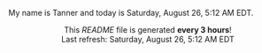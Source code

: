 My name is Tanner and today is Saturday, August 26, 5:12 AM EDT.

<p align="center">This <i>README</i> file is generated <b>every 3 hours</b>!</br>Last refresh: Saturday, August 26, 5:12 AM EDT<br /></p>

